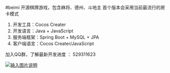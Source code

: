 #beimi
开源棋牌游戏，包含麻将、德州、斗地主
首个版本会采用当前最流行的房卡模式


1. 开发工具：Cocos Creater
1. 开发语言：Java + JavaScript
1. 服务端框架：Spring Boot + MySQL + JPA
1. 客户端语言：Cocos Creater/JavaScript

加入QQ群，了解最新开发进度 ： 529311623

[![输入图片说明](https://git.oschina.net/uploads/images/2017/0609/233259_8ab02715_1387891.png "在这里输入图片标题")](http:////shang.qq.com/wpa/qunwpa?idkey=3735ebb729ef696009be07fa2e2eba7feee6acf89c07e6e68a9b56504d9fabd0)